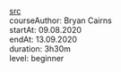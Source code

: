 [src](https://www.udemy.com/course/flutter-intermediate/)
<br>courseAuthor: Bryan Cairns
<br>startAt: 09.08.2020
<br>endAt: 13.09.2020
<br>duration: 3h30m
<br>level: beginner

